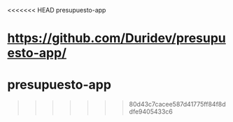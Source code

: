 <<<<<<< HEAD
presupuesto-app

https://github.com/Duridev/presupuesto-app/
=======
# presupuesto-app
>>>>>>> 80d43c7cacee587d41775ff84f8ddfe9405433c6
